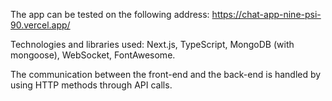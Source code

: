 The app can be tested on the following address: https://chat-app-nine-psi-90.vercel.app/

Technologies and libraries used: Next.js, TypeScript, MongoDB (with mongoose), WebSocket, FontAwesome.

The communication between the front-end and the back-end is handled by using HTTP methods through API calls.

